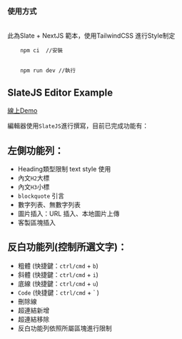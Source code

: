 ### 使用方式
<br/>此為Slate + NextJS 範本，使用TailwindCSS 進行Style制定
```
    npm ci  //安裝


    npm run dev //執行
```
## SlateJS Editor Example


[線上Demo](https://slate-editor.netlify.app/)


編輯器使用`SlateJS`進行撰寫，目前已完成功能有：

## 左側功能列：

-   Heading類型限制 text style 使用
-   內文`H2`大標
-   內文`H3`小標
-   `blockquote` 引言
-   數字列表、無數字列表
-   圖片插入：URL 插入、本地圖片上傳
-   客製區塊插入

## 反白功能列(控制所選文字)：

- 粗體 (快捷鍵：`ctrl/cmd` + `b`)
- 斜體 (快捷鍵：`ctrl/cmd` + `i`)
- 底線 (快捷鍵：`ctrl/cmd` + `u`)
- `Code` (快捷鍵：`ctrl/cmd` +  ` )
- 刪除線
- 超連結新增
- 超連結移除
- 反白功能列依照所屬區塊進行限制
